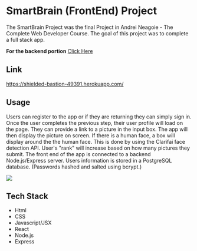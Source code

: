 # SmartBrain (FrontEnd) Project

The SmartBrain Project was the final Project in Andrei Neagoie - The Complete Web Developer Course. The goal of this project was to complete a full stack app.

**For the backend portion** [Click Here](https://github.com/Almag3st/Projects/tree/master/Projects%20From%20Tuts/SmartBrainAPI)

## Link

https://shielded-bastion-49391.herokuapp.com/

## Usage

Users can register to the app or if they are returning they can simply sign in. Once the user completes the previous step, their user profile will load on the page. They can provide a link to a picture in the input box. The app will then display the picture on screen. If there is a human face, a box will display around the the human face. This is done by using the Clarifai face detection API. User's "rank" will increase based on how many pictures they submit. The front end of the app is connected to a backend Node.js/Express server. Users information is stored in a PostgreSQL database. (Passwords hashed and salted using bcrypt.)

![](project_demo.gif)

## Tech Stack

- Html
- CSS
- Javascript/JSX
- React
- Node.js
- Express
